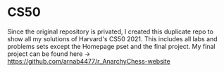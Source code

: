 # CS50
Since the original repository is privated, I created this duplicate repo to show all my solutions of Harvard's CS50 2021. This includes all labs and problems sets except the Homepage pset and the final project. My final project can be found here -> https://github.com/arnab4477/r_AnarchyChess-website
